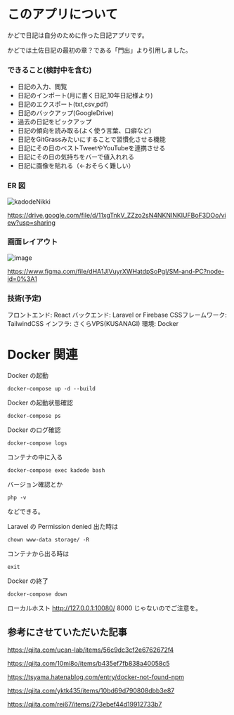 # このアプリについて

かどで日記は自分のために作った日記アプリです。

かどでは土佐日記の最初の章？である「門出」より引用しました。

### できること(検討中を含む)
- 日記の入力、閲覧
- 日記のインポート(月に書く日記,10年日記様より)
- 日記のエクスポート(txt,csv,pdf)
- 日記のバックアップ(GoogleDrive)
- 過去の日記をピックアップ
- 日記の傾向を読み取る(よく使う言葉、口癖など)
- 日記をGitGrassみたいにすることで習慣化させる機能
- 日記にその日のベストTweetやYouTubeを連携させる
- 日記にその日の気持ちをバーで値入れれる
- 日記に画像を貼れる（←おそらく難しい）

### ER 図

![kadodeNikki](https://user-images.githubusercontent.com/63891531/103432618-4f211080-4c25-11eb-9e56-756310fb007b.png)

https://drive.google.com/file/d/11xgTnkV_ZZzo2sN4NKNINKlUFBoF3DOo/view?usp=sharing

### 画面レイアウト
![image](https://user-images.githubusercontent.com/63891531/103432630-84c5f980-4c25-11eb-9907-2c417adae0d8.png)

https://www.figma.com/file/dHA1JlVuyrXWHatdpSoPgI/SM-and-PC?node-id=0%3A1

### 技術(予定)
フロントエンド: React
バックエンド: Laravel or Firebase
CSSフレームワーク: TailwindCSS
インフラ: さくらVPS(KUSANAGI)
環境: Docker

# Docker 関連

Docker の起動

```
docker-compose up -d --build
```

Docker の起動状態確認

```
docker-compose ps
```

Docker のログ確認

```
docker-compose logs
```

コンテナの中に入る

```
docker-compose exec kadode bash
```

バージョン確認とか

```
php -v
```

などできる。

Laravel の Permission denied 出た時は

```
chown www-data storage/ -R
```

コンテナから出る時は

```
exit
```

Docker の終了

```
docker-compose down
```

ローカルホスト
http://127.0.0.1:10080/
8000 じゃないのでご注意を。

## 参考にさせていただいた記事

https://qiita.com/ucan-lab/items/56c9dc3cf2e6762672f4

https://qiita.com/10mi8o/items/b435ef7fb838a40058c5

https://tsyama.hatenablog.com/entry/docker-not-found-npm

https://qiita.com/yktk435/items/10bd69d790808dbb3e87

https://qiita.com/rei67/items/273ebef44d19912733b7


